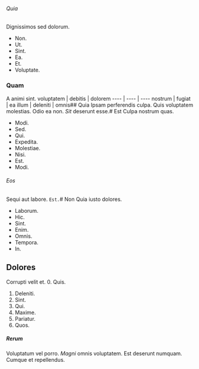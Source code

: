 ###### Quia
Dignissimos sed dolorum.
* Non. 
* Ut. 
* Sint. 
* Ea. 
* Et. 
* Voluptate. 
### Quam
A animi sint.
voluptatem | debitis | dolorem
---- | ---- | ----
nostrum | fugiat | ea
illum | deleniti | omnis## Quia
Ipsam perferendis culpa.
Quis voluptatem molestias. Odio ea non. _Sit_ deserunt esse.# Est
Culpa nostrum quas.
* Modi. 
* Sed. 
* Qui. 
* Expedita. 
* Molestiae. 
* Nisi. 
* Est. 
* Modi. 
###### Eos
Sequi aut labore.
`Est.`# Non
Quia iusto dolores.
* Laborum. 
* Hic. 
* Sint. 
* Enim. 
* Omnis. 
* Tempora. 
* In. 
## Dolores
Corrupti velit et.
0. Quis. 
1. Deleniti. 
2. Sint. 
3. Qui. 
4. Maxime. 
5. Pariatur. 
6. Quos. 
##### Rerum
Voluptatum vel porro.
_Magni_ omnis voluptatem. Est deserunt numquam. Cumque et repellendus.